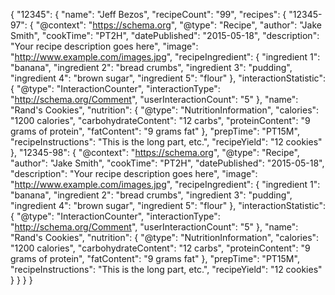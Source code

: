 {
  "12345": {
    "name": "Jeff Bezos",
    "recipeCount": "99",
    "recipes": {
      "12345-97": {
        "@context": "https://schema.org",
        "@type": "Recipe",
        "author": "Jake  Smith",
        "cookTime": "PT2H",
        "datePublished": "2015-05-18",
        "description": "Your recipe description goes here",
        "image": "http://www.example.com/images.jpg",
        "recipeIngredient": {
          "ingredient 1": "banana",
          "ingredient 2": "bread crumbs",
          "ingredient 3": "pudding",
          "ingredient 4": "brown sugar",
          "ingredient 5": "flour"
        },
        "interactionStatistic": {
          "@type": "InteractionCounter",
          "interactionType": "http://schema.org/Comment",
          "userInteractionCount": "5"
        },
        "name": "Rand's Cookies",
        "nutrition": {
          "@type": "NutritionInformation",
          "calories": "1200 calories",
          "carbohydrateContent": "12 carbs",
          "proteinContent": "9 grams of protein",
          "fatContent": "9 grams fat"
        },
        "prepTime": "PT15M",
        "recipeInstructions": "This is the long part, etc.",
        "recipeYield": "12 cookies"
      },
      "12345-98": {
        "@context": "https://schema.org",
        "@type": "Recipe",
        "author": "Jake  Smith",
        "cookTime": "PT2H",
        "datePublished": "2015-05-18",
        "description": "Your recipe description goes here",
        "image": "http://www.example.com/images.jpg",
        "recipeIngredient": {
          "ingredient 1": "banana",
          "ingredient 2": "bread crumbs",
          "ingredient 3": "pudding",
          "ingredient 4": "brown sugar",
          "ingredient 5": "flour"
        },
        "interactionStatistic": {
          "@type": "InteractionCounter",
          "interactionType": "http://schema.org/Comment",
          "userInteractionCount": "5"
        },
        "name": "Rand's Cookies",
        "nutrition": {
          "@type": "NutritionInformation",
          "calories": "1200 calories",
          "carbohydrateContent": "12 carbs",
          "proteinContent": "9 grams of protein",
          "fatContent": "9 grams fat"
        },
        "prepTime": "PT15M",
        "recipeInstructions": "This is the long part, etc.",
        "recipeYield": "12 cookies"
      }
    }
  }
}